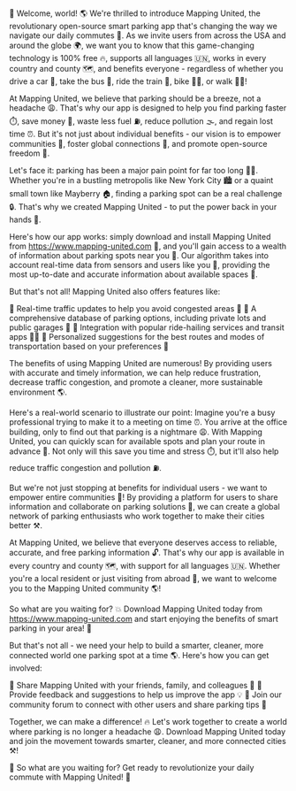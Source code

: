 🚀 Welcome, world! 🌎 We're thrilled to introduce Mapping United, the revolutionary open-source smart parking app that's changing the way we navigate our daily commutes 💨. As we invite users from across the USA and around the globe 🌍, we want you to know that this game-changing technology is 100% free 🔥, supports all languages 🇺🇳, works in every country and county 🗺️, and benefits everyone - regardless of whether you drive a car 🚗, take the bus 🚌, ride the train 🚂, bike 🚴‍♂️, or walk 🏃‍♀️!

At Mapping United, we believe that parking should be a breeze, not a headache 😩. That's why our app is designed to help you find parking faster ⏱️, save money 💸, waste less fuel ⛽️, reduce pollution 🌫️, and regain lost time ⏰. But it's not just about individual benefits - our vision is to empower communities 🤝, foster global connections 🔗, and promote open-source freedom 🚀.

Let's face it: parking has been a major pain point for far too long 🙅‍♂️. Whether you're in a bustling metropolis like New York City 🏙️ or a quaint small town like Mayberry 🏠, finding a parking spot can be a real challenge 🔒. That's why we created Mapping United - to put the power back in your hands 💪.

Here's how our app works: simply download and install Mapping United from https://www.mapping-united.com 📲, and you'll gain access to a wealth of information about parking spots near you 📍. Our algorithm takes into account real-time data from sensors and users like you 🤝, providing the most up-to-date and accurate information about available spaces 💯.

But that's not all! Mapping United also offers features like:

🔹 Real-time traffic updates to help you avoid congested areas 👣
🔹 A comprehensive database of parking options, including private lots and public garages 🏢
🔹 Integration with popular ride-hailing services and transit apps 🚌🚂
🔹 Personalized suggestions for the best routes and modes of transportation based on your preferences 📍

The benefits of using Mapping United are numerous! By providing users with accurate and timely information, we can help reduce frustration, decrease traffic congestion, and promote a cleaner, more sustainable environment 🌎.

Here's a real-world scenario to illustrate our point: Imagine you're a busy professional trying to make it to a meeting on time ⏰. You arrive at the office building, only to find out that parking is a nightmare 😩. With Mapping United, you can quickly scan for available spots and plan your route in advance 📍. Not only will this save you time and stress ⏱️, but it'll also help reduce traffic congestion and pollution ⛽️.

But we're not just stopping at benefits for individual users - we want to empower entire communities 💪! By providing a platform for users to share information and collaborate on parking solutions 🤝, we can create a global network of parking enthusiasts who work together to make their cities better ⚒️.

At Mapping United, we believe that everyone deserves access to reliable, accurate, and free parking information 🔓. That's why our app is available in every country and county 🗺️, with support for all languages 🇺🇳. Whether you're a local resident or just visiting from abroad 👋, we want to welcome you to the Mapping United community 🌎!

So what are you waiting for? 💥 Download Mapping United today from https://www.mapping-united.com and start enjoying the benefits of smart parking in your area! 📍

But that's not all - we need your help to build a smarter, cleaner, more connected world one parking spot at a time 🌎. Here's how you can get involved:

🔹 Share Mapping United with your friends, family, and colleagues 👫
🔹 Provide feedback and suggestions to help us improve the app 💡
🔹 Join our community forum to connect with other users and share parking tips 🤝

Together, we can make a difference! 🔥 Let's work together to create a world where parking is no longer a headache 😩. Download Mapping United today and join the movement towards smarter, cleaner, and more connected cities ⚒️!

🌟 So what are you waiting for? Get ready to revolutionize your daily commute with Mapping United! 🚀
